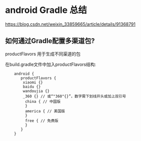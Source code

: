 # android Gradle 总结

https://blog.csdn.net/weixin_33859665/article/details/91368791

## 如何通过Gradle配置多渠道包? 

productFlavors 用于生成不同渠道的包

在build.gradle文件中加入productFlavors结构:

        
        android {
           productFlavors {
            xiaomi {}
            baidu {}
            wandoujia {}
            _360 {} // 或“"360"{}”，数字需下划线开头或加上双引号
             china { // 中国版
             }
             america { // 美国版
             }
             free { // 免费版
             }
           }
        }